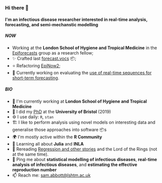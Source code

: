 ### Hi there 👋

#### I'm an infectious disease researcher interested in real-time analysis, forecasting, and semi-mechanstic modelling

##### NOW

- Working at the **London School of Hygiene and Tropical Medicine** in the [Epiforecasts](https://github.com/epiforecasts/) group as a research fellow; 
- ✨ Crafted last [forecast.vocs](https://github.com/epiforecasts/forecast.vocs) :package:; 
- ⭐ Refactoring [EpiNow2](https://github.com/epiforecasts/idbrms);
- 🧻 Currently working on evaluating the [use of real-time sequences for short-term forecasting](https://github.com/epiforecasts/evaluate-delta-for-forecasting).

##### BIO

- 🏢 I'm currently working at **London School of Hygiene and Tropical Medicine**
- 📜 I did my [PhD](https://github.com/seabbs/thesis) at the **University of Bristol** (2019)
- ⚙️ I use daily: `R`, `stan`
- 🏗️ I like to perform analysis using novel models on interesting data and generalise those approaches into software 📦s 
- 🌍 I'm mostly active within the **R Community**
- 🌱 Learning all about **Julia** and **INLA**
- 📘 Rereading [Regression and other stories](https://avehtari.github.io/ROS-Examples/) and the Lord of the Rings (not at the same time). 
- 💬 Ping me about **statistical modelling of infectious diseases**, **real-time analysis of infectious diseases**, and **estimating the effective reproduction number**
- 📫 Reach me: [sam.abbott@lshtm.ac.uk](sam.abbott@lshtm.ac.uk)
